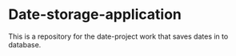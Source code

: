 # Date-storage-application
This is a repository for the date-project work that saves dates in to database.
